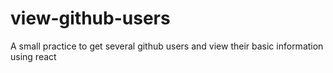 # view-github-users
A small practice to get several github users and view their basic information using react
